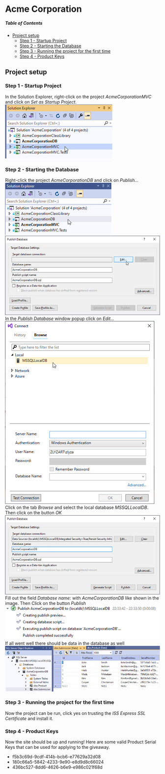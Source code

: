 # Acme Corporation

##### Table of Contents  
  - [Project setup](#project-setup)
    - [Step 1 - Startup Project](#step-1---startup-project)
    - [Step 2 - Starting the Database](#step-2---starting-the-database)
    - [Step 3 - Running the project for the first time](#step-3---running-the-project-for-the-first-time)
    - [Step 4 - Product Keys](#step-4---product-keys)

## Project setup

### Step 1 - Startup Project
In the Solution Explorer, right-click on the project *AcmeCorporationMVC* and click on *Set as Startup Project*.
![Step 1](docs/images/step1.png)


### Step 2 - Starting the Database
Right-click the project *AcmeCorporationDB* and click on *Publish...*
![Step 2.1](docs/images/step2-1.png)
![Step 2.2](docs/images/step2-2.png)
In the *Publish Database* window popup click on *Edit...*
![Step 2.3](docs/images/step2-3.png)
Click on the tab *Browse* and select the local database *MSSQLLocalDB*. 
Then click on the button *OK*
![Step 2.4](docs/images/step2-4.png)
Fill out the field *Database name:* with *AcmeCorporationDB* like shown in the image.
Then Click on the button *Publish*
![Step 2.5](docs/images/step2-5.png)
If all went well there should be data in the database as well
![Step 2.6](docs/images/step2-6.png)


### Step 3 - Running the project for the first time
Now the project can be run, click yes on trusting the *ISS Express SSL Certificate* and install it.


### Step 4 - Product Keys
Now the site should be up and running!
Here are some valid Product Serial Keys that can be used for applying to the giveaway.
* f5b3c69d-9cdf-414b-bcb6-e77629a32d08
* 180c66a5-5842-4233-9e90-e8d9d8c66024
* 436bc527-8dd6-4626-b6e9-e986c021f68d


